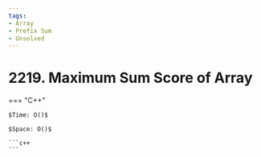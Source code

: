 ```yaml
---
tags:
- Array
- Prefix Sum
- Unsolved
---
```



# 2219. Maximum Sum Score of Array

=== "C++"

    $Time: O()$

    $Space: O()$

    ```c++
    ```